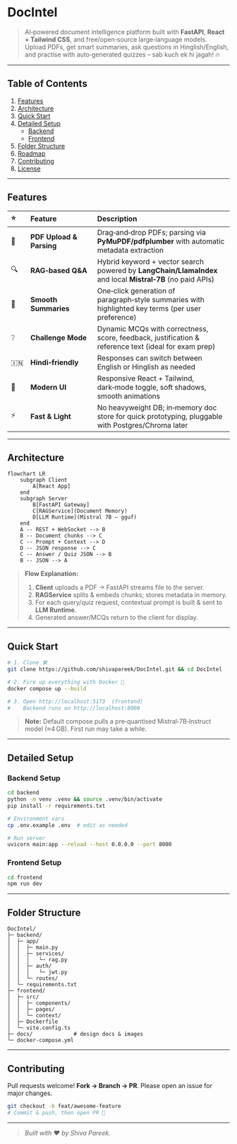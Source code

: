 # DocIntel

> AI‑powered document intelligence platform built with **FastAPI**, **React + Tailwind CSS**, and free/open‑source large‑language models. Upload PDFs, get smart summaries, ask questions in Hinglish/English, and practise with auto‑generated quizzes – sab kuch ek hi jagah! 🔥


---

## Table of Contents

1. [Features](#features)  
2. [Architecture](#architecture)  
3. [Quick Start](#quick-start)  
4. [Detailed Setup](#detailed-setup)  
   - [Backend](#backend-setup)  
   - [Frontend](#frontend-setup)  
5. [Folder Structure](#folder-structure)  
6. [Roadmap](#roadmap)  
7. [Contributing](#contributing)  
8. [License](#license)

---

## Features

| ⭐ | Feature | Description |
| :-- | :-- | :-- |
| 📄 | **PDF Upload & Parsing** | Drag‑and‑drop PDFs; parsing via **PyMuPDF/pdfplumber** with automatic metadata extraction |
| 🔍 | **RAG‑based Q&A** | Hybrid keyword + vector search powered by **LangChain/LlamaIndex** and local **Mistral‑7B** (no paid APIs) |
| 📝 | **Smooth Summaries** | One‑click generation of paragraph‑style summaries with highlighted key terms (per user preference) |
| ❔ | **Challenge Mode** | Dynamic MCQs with correctness, score, feedback, justification & reference text (ideal for exam prep) |
| 🇮🇳 | **Hindi‑friendly** | Responses can switch between English or Hinglish as needed |
| 🎨 | **Modern UI** | Responsive React + Tailwind, dark‑mode toggle, soft shadows, smooth animations |
| ⚡ | **Fast & Light** | No heavyweight DB; in‑memory doc store for quick prototyping, pluggable with Postgres/Chroma later |

---

## Architecture

```mermaid
flowchart LR
    subgraph Client
        A[React App]
    end
    subgraph Server
        B[FastAPI Gateway]
        C[RAGService](Document Memory)
        D[LLM Runtime](Mistral 7B – gguf)
    end
    A -- REST + WebSocket --> B
    B -- Document chunks --> C
    C -- Prompt + Context --> D
    D -- JSON response --> C
    C -- Answer / Quiz JSON --> B
    B -- JSON --> A
```

> **Flow Explanation:**  
> 1. **Client** uploads a PDF → FastAPI streams file to the server.  
> 2. **RAGService** splits & embeds chunks; stores metadata in memory.  
> 3. For each query/quiz request, contextual prompt is built & sent to **LLM Runtime**.  
> 4. Generated answer/MCQs return to the client for display.

---

## Quick Start

```bash
# 1. Clone 🛠️
git clone https://github.com/shivapareek/DocIntel.git && cd DocIntel

# 2. Fire up everything with Docker 🐳
docker compose up --build

# 3. Open http://localhost:5173  (frontend)
#    Backend runs on http://localhost:8000
```

> **Note:** Default compose pulls a pre‑quantised Mistral‑7B‑Instruct model (≈4 GB). First run may take a while.

---

## Detailed Setup

### Backend Setup

```bash
cd backend
python -m venv .venv && source .venv/bin/activate
pip install -r requirements.txt

# Environment vars
cp .env.example .env  # edit as needed

# Run server
uvicorn main:app --reload --host 0.0.0.0 --port 8000
```


### Frontend Setup

```bash
cd frontend
npm run dev
```
---

## Folder Structure

```text
DocIntel/
├─ backend/
│  ├─ app/
│  │  ├─ main.py
│  │  ├─ services/
│  │  │   └─ rag.py
│  │  ├─ auth/
│  │  │   └─ jwt.py
│  │  └─ routes/
│  └─ requirements.txt
├─ frontend/
│  ├─ src/
│  │  ├─ components/
│  │  ├─ pages/
│  │  └─ context/
│  ├─ Dockerfile
│  └─ vite.config.ts
├─ docs/             # design docs & images
└─ docker-compose.yml
```

---

## Contributing

Pull requests welcome! **Fork → Branch → PR**. Please open an issue for major changes.

```bash
git checkout -b feat/awesome-feature
# Commit & push, then open PR 🙌
```

---

> *Built with ❤️ by Shiva Pareek.*
